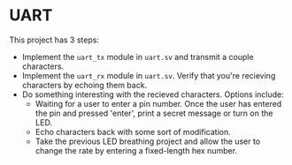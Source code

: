 # UART

This project has 3 steps:

 - Implement the `uart_tx` module in `uart.sv` and transmit a couple characters.
 - Implement the `uart_rx` module in `uart.sv`. Verify that you're recieving characters by echoing them back.
 - Do something interesting with the recieved characters. Options include:
     - Waiting for a user to enter a pin number. Once the user has entered the pin and pressed 'enter', print a secret message or turn on the LED.
     - Echo characters back with some sort of modification.
     - Take the previous LED breathing project and allow the user to change the rate by entering a fixed-length hex number.
